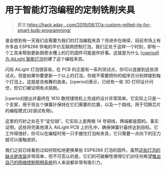 # 用于智能灯泡编程的定制铣削夹具

> 原文:[https://hack aday . com/2019/08/17/a-custom-milled-jig-for-smart-bulb-programming/](https://hackaday.com/2019/08/17/a-custom-milled-jig-for-smart-bulb-programming/)

谁会想到有一天我们会需要为我们的灯泡编程夹具？但进步在继续，目前市场上有许多由 ESP8266 供电的平价互联网控制灯泡，我们正处于这样一个时刻，即有一个工具来帮助更新厨房水槽上的灯的固件可能是件好事。这就是为什么 [[cperiod]为 AiLight 智能灯泡](https://github.com/c-/AiLight-Flasher)创建了这个编程夹具。

闪烁 AiLight 灯泡很容易，在 PCB 的正面有一系列测试点，你可以连接到这些测试点。但是如果你要更新一个以上的灯泡，你就不需要把你的程序员分别焊接到每个灯泡上。这就是吉格舞的由来。[cperiod]表示，已经有一些 3D 打印设计问世，但它们被证明有点挑剔。

[cperiod]提出并最终在 1610 数控镂铣机上完成的设计非常简单。它实际上只是一个支架，用于将五个弹簧针保持在它们需要的位置，以及一个跳线，用于切换芯片的编程模式(对调试有用)。

这里的巧妙之处在于“定位销”，它实际上是两根 14 号铜线，两端都是圆的。事实证明，这些将完美地滑入 AliLight PCB 上的孔中，确保弹簧针最终达到目标。它工作得很好，你可以在编程时用一只手握住灯泡和夹具，它只需要一点向下的压力就可以接触良好。

我们之前已经看到过如何轻松地更换某些 ESP8266 灯泡的固件。虽然[这些灯泡的缺点是改装](https://hackaday.com/2019/01/29/dont-toss-that-bulb-it-knows-your-password/)非常简单，但不可否认的是，它们的可破解性使得它们对任何希望[推出自己的网络控制照明系统](https://hackaday.com/2019/05/19/not-happy-with-smart-bulbs-make-your-own/)的人来说都非常有吸引力。
